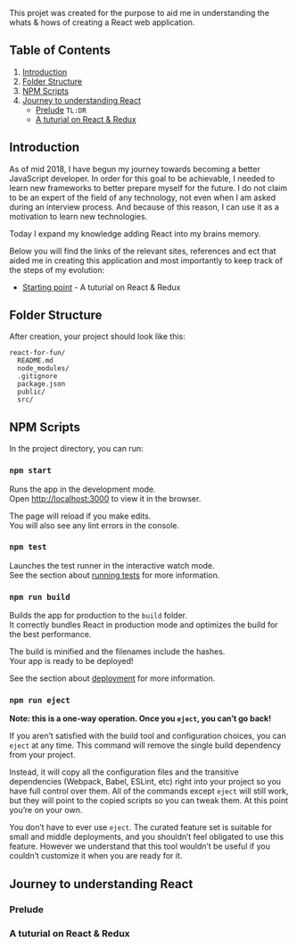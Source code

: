This projet was created for the purpose to aid me in understanding the whats & hows of creating a React web application.

## Table of Contents

1. [Introduction](#introduction)
2. [Folder Structure](#folder-structure)
3. [NPM Scripts](#npm-scripts)
4. [Journey to understanding React](#journey-to-understanding-react)
	* [Prelude](#prelude) `TL:DR`
	* [A tuturial on React & Redux](#a-tuturial-on-react--redux)

## Introduction

As of mid 2018, I have begun my journey towards becoming a better JavaScript developer. In order for this goal to be achievable, I needed to learn new frameworks to better prepare myself for the future. I do not claim to be an expert of the field of any technology, not even when I am asked during an interview process. And because of this reason, I can use it as a motivation to learn new technologies.

Today I expand my knowledge adding React into my brains memory.

Below you will find the links of the relevant sites, references and ect that aided me in creating this application and most importantly to keep track of the steps of my evolution:

- [Starting point](https://hackernoon.com/a-guide-to-creating-web-applications-with-react-and-redux-2f6bc0775951) - A tuturial on React & Redux

## Folder Structure

After creation, your project should look like this:

```
react-for-fun/
  README.md
  node_modules/
  .gitignore
  package.json
  public/
  src/
```

## NPM Scripts

In the project directory, you can run:

### `npm start`

Runs the app in the development mode.<br>
Open [http://localhost:3000](http://localhost:3000) to view it in the browser.

The page will reload if you make edits.<br>
You will also see any lint errors in the console.

### `npm test`

Launches the test runner in the interactive watch mode.<br>
See the section about [running tests](#running-tests) for more information.

### `npm run build`

Builds the app for production to the `build` folder.<br>
It correctly bundles React in production mode and optimizes the build for the best performance.

The build is minified and the filenames include the hashes.<br>
Your app is ready to be deployed!

See the section about [deployment](#deployment) for more information.

### `npm run eject`

**Note: this is a one-way operation. Once you `eject`, you can’t go back!**

If you aren’t satisfied with the build tool and configuration choices, you can `eject` at any time. This command will remove the single build dependency from your project.

Instead, it will copy all the configuration files and the transitive dependencies (Webpack, Babel, ESLint, etc) right into your project so you have full control over them. All of the commands except `eject` will still work, but they will point to the copied scripts so you can tweak them. At this point you’re on your own.

You don’t have to ever use `eject`. The curated feature set is suitable for small and middle deployments, and you shouldn’t feel obligated to use this feature. However we understand that this tool wouldn’t be useful if you couldn’t customize it when you are ready for it.

## Journey to understanding React

### Prelude

### A tuturial on React & Redux